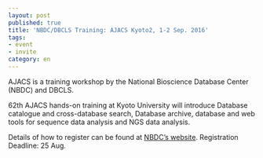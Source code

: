 ```yaml
---
layout: post
published: true
title: 'NBDC/DBCLS Training: AJACS Kyoto2, 1-2 Sep. 2016'
tags:
- event
- invite
category: en
---
```

AJACS is a training workshop by the National Bioscience Database Center (NBDC) and DBCLS.

 

62th AJACS hands-on training at Kyoto University will introduce Database catalogue and cross-database search, Database archive, database and web tools for sequence data analysis and NGS data analysis.

 

Details of how to register can be found at [NBDC’s website](http://events.biosciencedbc.jp/training/ajacs62). Registration Deadline: 25 Aug.
